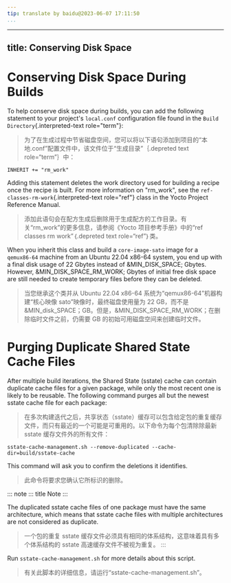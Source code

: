 ```yaml
---
tip: translate by baidu@2023-06-07 17:11:50
...
```

---
title: Conserving Disk Space
----------------------------

# Conserving Disk Space During Builds

To help conserve disk space during builds, you can add the following statement to your project\'s `local.conf` configuration file found in the `Build Directory`{.interpreted-text role="term"}:

> 为了在生成过程中节省磁盘空间，您可以将以下语句添加到项目的“本地.conf”配置文件中，该文件位于“生成目录”｛.depreted text role=“term”｝中：

```
INHERIT += "rm_work"
```

Adding this statement deletes the work directory used for building a recipe once the recipe is built. For more information on \"rm_work\", see the `ref-classes-rm-work`{.interpreted-text role="ref"} class in the Yocto Project Reference Manual.

> 添加此语句会在配方生成后删除用于生成配方的工作目录。有关“rm_work”的更多信息，请参阅《Yocto 项目参考手册》中的“ref classes rm work”｛.depreted text role=“ref”｝类。

When you inherit this class and build a `core-image-sato` image for a `qemux86-64` machine from an Ubuntu 22.04 x86-64 system, you end up with a final disk usage of 22 Gbytes instead of &MIN_DISK_SPACE; Gbytes. However, &MIN_DISK_SPACE_RM_WORK; Gbytes of initial free disk space are still needed to create temporary files before they can be deleted.

> 当您继承这个类并从 Ubuntu 22.04 x86-64 系统为“qemux86-64”机器构建“核心映像 sato”映像时，最终磁盘使用量为 22 GB，而不是&MIN_disk_SPACE；GB。但是，&MIN_DISK_SPACE_RM_WORK；在删除临时文件之前，仍需要 GB 的初始可用磁盘空间来创建临时文件。

# Purging Duplicate Shared State Cache Files

After multiple build iterations, the Shared State (sstate) cache can contain duplicate cache files for a given package, while only the most recent one is likely to be reusable. The following command purges all but the newest sstate cache file for each package:

> 在多次构建迭代之后，共享状态（sstate）缓存可以包含给定包的重复缓存文件，而只有最近的一个可能是可重用的。以下命令为每个包清除除最新 sstate 缓存文件外的所有文件：

```
sstate-cache-management.sh --remove-duplicated --cache-dir=build/sstate-cache
```

This command will ask you to confirm the deletions it identifies.

> 此命令将要求您确认它所标识的删除。

::: note
::: title
Note
:::

The duplicated sstate cache files of one package must have the same architecture, which means that sstate cache files with multiple architectures are not considered as duplicate.

> 一个包的重复 sstate 缓存文件必须具有相同的体系结构，这意味着具有多个体系结构的 sstate 高速缓存文件不被视为重复。
> :::

Run `sstate-cache-management.sh` for more details about this script.

> 有关此脚本的详细信息，请运行“sstate-cache-management.sh”。
